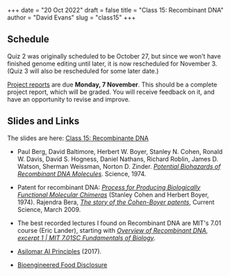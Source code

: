 +++
date = "20 Oct 2022"
draft = false
title = "Class 15: Recombinant DNA"
author = "David Evans"
slug = "class15"
+++

## Schedule

Quiz 2 was originally scheduled to be October 27, but since we won't have finished genome editing until later, it is now rescheduled for November 3.  (Quiz 3 will also be rescheduled for some later date.)

[Project reports](/finalproject) are due **Monday, 7 November**. This
    should be a complete project report, which will be graded. You
    will receive feedback on it, and have an opportunity to revise and
    improve.

## Slides and Links

The slides are here: [Class 15: Recombinante DNA](https://www.dropbox.com/s/okdcngnwnz5avqw/csbio-class15.pdf?dl=0)

- Paul Berg, David Baltimore, Herbert W. Boyer, Stanley N. Cohen, Ronald W. Davis, David S. Hogness, Daniel Nathans, Richard Roblin, James D. Watson, Sherman Weissman, Norton D. Zinder. [_Potential Biohazards of Recombinant DNA Molecules_](/docs/berg-biohazards1974.pdf). Science, 1974.

- Patent for recombinant DNA: [_Process for Producing Biologically Functional Molecular Chimeras_](https://patents.google.com/patent/US4237224A/) (Stanley Cohen and Herbert Boyer, 1974). Rajendra Bera, [_The story of the Cohen-Boyer patents_](/docs/cohenboyerpatents.pdf), Current Science, March 2009.

- The best recorded lectures I found on Recombinant DNA are MIT's 7.01 course (Eric Lander), starting with [_Overview of Recombinant DNA, excerpt 1 | MIT 7.01SC Fundamentals of Biology_](https://www.youtube.com/watch?v=uDXH6Uu0ghc).

- [Asilomar AI Principles](https://futureoflife.org/2017/08/11/ai-principles/) (2017).

- [Bioengineered Food Disclosure](https://www.ams.usda.gov/rules-regulations/be)



